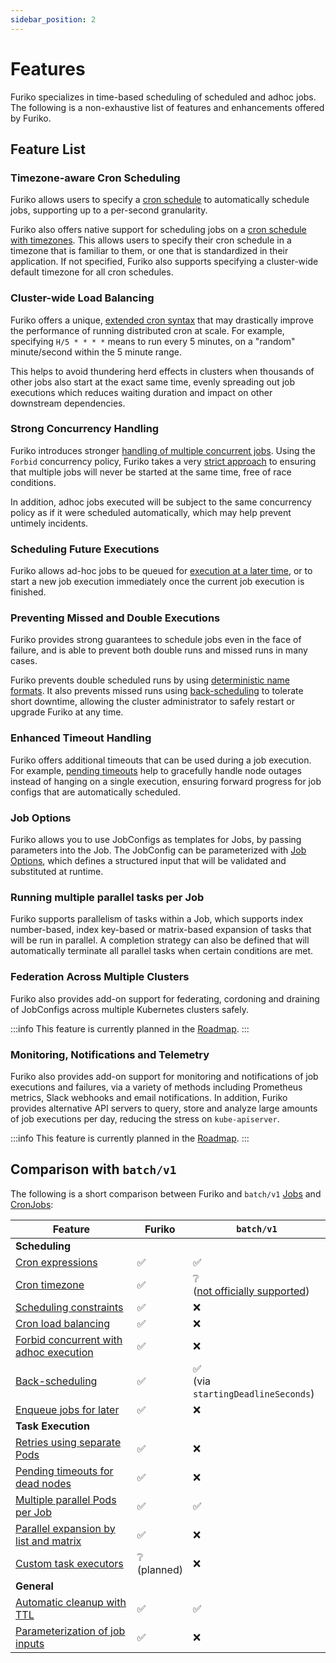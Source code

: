 ```yaml
---
sidebar_position: 2
---
```


# Features

Furiko specializes in time-based scheduling of scheduled and adhoc jobs. The following is a non-exhaustive list of features and enhancements offered by Furiko.

## Feature List

### Timezone-aware Cron Scheduling

Furiko allows users to specify a [cron schedule](./execution/jobconfig/scheduling.mdx#cronexpression) to automatically schedule jobs, supporting up to a per-second granularity.

Furiko also offers native support for scheduling jobs on a [cron schedule with timezones](./execution/jobconfig/scheduling.mdx#crontimezone). This allows users to specify their cron schedule in a timezone that is familiar to them, or one that is standardized in their application. If not specified, Furiko also supports specifying a cluster-wide default timezone for all cron schedules.

### Cluster-wide Load Balancing

Furiko offers a unique, [extended cron syntax](./execution/jobconfig/cron-syntax.md#hash-based-load-balancing) that may drastically improve the performance of running distributed cron at scale. For example, specifying `H/5 * * * *` means to run every 5 minutes, on a "random" minute/second within the 5 minute range.

This helps to avoid thundering herd effects in clusters when thousands of other jobs also start at the exact same time, evenly spreading out job executions which reduces waiting duration and impact on other downstream dependencies.

### Strong Concurrency Handling

Furiko introduces stronger [handling of multiple concurrent jobs](./execution/jobconfig/concurrency.md). Using the `Forbid` concurrency policy, Furiko takes a very [strict approach](./development/architecture/execution-controller.md#jobqueuecontroller) to ensuring that multiple jobs will never be started at the same time, free of race conditions.

In addition, adhoc jobs executed will be subject to the same concurrency policy as if it were scheduled automatically, which may help prevent untimely incidents.

### Scheduling Future Executions

Furiko allows ad-hoc jobs to be queued for [execution at a later time](./execution/job/adhoc-execution.mdx#scheduling-adhoc-future-executions), or to start a new job execution immediately once the current job execution is finished.

### Preventing Missed and Double Executions

Furiko provides strong guarantees to schedule jobs even in the face of failure, and is able to prevent both double runs and missed runs in many cases.

Furiko prevents double scheduled runs by using [deterministic name formats](./development/architecture/execution-controller.md#jobcontroller). It also prevents missed runs using [back-scheduling](./execution/jobconfig/scheduling.mdx#back-scheduling) to tolerate short downtime, allowing the cluster administrator to safely restart or upgrade Furiko at any time.

### Enhanced Timeout Handling

Furiko offers additional timeouts that can be used during a job execution. For example, [pending timeouts](./execution/job/timeout-retries.md#pendingtimeoutseconds) help to gracefully handle node outages instead of hanging on a single execution, ensuring forward progress for job configs that are automatically scheduled.

### Job Options

Furiko allows you to use JobConfigs as templates for Jobs, by passing parameters into the Job. The JobConfig can be parameterized with [Job Options](./execution/jobconfig/job-options.md), which defines a structured input that will be validated and substituted at runtime.

### Running multiple parallel tasks per Job

Furiko supports parallelism of tasks within a Job, which supports index number-based, index key-based or matrix-based expansion of tasks that will be run in parallel. A completion strategy can also be defined that will automatically terminate all parallel tasks when certain conditions are met.

### Federation Across Multiple Clusters

Furiko also provides add-on support for federating, cordoning and draining of JobConfigs across multiple Kubernetes clusters safely.

:::info
This feature is currently planned in the [Roadmap](./contributing/roadmap.md).
:::

### Monitoring, Notifications and Telemetry

Furiko also provides add-on support for monitoring and notifications of job executions and failures, via a variety of methods including Prometheus metrics, Slack webhooks and email notifications. In addition, Furiko provides alternative API servers to query, store and analyze large amounts of job executions per day, reducing the stress on `kube-apiserver`.

:::info
This feature is currently planned in the [Roadmap](./contributing/roadmap.md).
:::

## Comparison with `batch/v1`

The following is a short comparison between Furiko and `batch/v1` [Jobs](https://kubernetes.io/docs/concepts/workloads/controllers/job/) and [CronJobs](https://kubernetes.io/docs/concepts/workloads/controllers/cron-jobs/):

| Feature                                                                                          | Furiko                         | `batch/v1`                                                                                                              |
| ------------------------------------------------------------------------------------------------ | ------------------------------ | ----------------------------------------------------------------------------------------------------------------------- |
| **Scheduling**                                                                                   |                                |                                                                                                                         |
| [Cron expressions](./execution/jobconfig/scheduling.mdx#cronexpression)                          | :white_check_mark:             | :white_check_mark:                                                                                                      |
| [Cron timezone](./execution/jobconfig/scheduling.mdx#crontimezone)                               | :white_check_mark:             | :grey_question:<br />([not officially supported](https://kubernetes.io/docs/concepts/workloads/controllers/cron-jobs/)) |
| [Scheduling constraints](./execution/jobconfig/scheduling.mdx#constraints)                       | :white_check_mark:             | :x:                                                                                                                     |
| [Cron load balancing](./execution/jobconfig/cron-syntax.md#hash-based-load-balancing)            | :white_check_mark:             | :x:                                                                                                                     |
| [Forbid concurrent with adhoc execution](./execution/job/adhoc-execution.mdx#concurrency)        | :white_check_mark:             | :x:                                                                                                                     |
| [Back-scheduling](./execution/jobconfig/scheduling.mdx#back-scheduling)                          | :white_check_mark:             | :white_check_mark:<br />(via `startingDeadlineSeconds`)                                                                 |
| [Enqueue jobs for later](./execution/job/adhoc-execution.mdx#scheduling-adhoc-future-executions) | :white_check_mark:             | :x:                                                                                                                     |
| **Task Execution**                                                                               |                                |                                                                                                                         |
| [Retries using separate Pods](./execution/job/timeout-retries.md#retries)                        | :white_check_mark:             | :x:                                                                                                                     |
| [Pending timeouts for dead nodes](./execution/job/timeout-retries.md#pendingtimeoutseconds)      | :white_check_mark:             | :x:                                                                                                                     |
| [Multiple parallel Pods per Job](./execution/job/parallelism.mdx)                                | :white_check_mark:             | :white_check_mark:                                                                                                      |
| [Parallel expansion by list and matrix](./execution/job/parallelism.mdx)                         | :white_check_mark:             | :x:                                                                                                                     |
| [Custom task executors](./execution/job/task-executor.md)                                        | :grey_question:<br />(planned) | :x:                                                                                                                     |
| **General**                                                                                      |                                |                                                                                                                         |
| [Automatic cleanup with TTL](./execution/job/garbage-collection.md)                              | :white_check_mark:             | :white_check_mark:                                                                                                      |
| [Parameterization of job inputs](./execution/jobconfig/job-options.md)                           | :white_check_mark:             | :x:                                                                                                                     |
